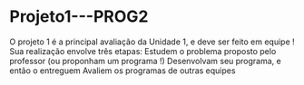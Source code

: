 # Projeto1---PROG2
O projeto 1 é a principal avaliação da Unidade 1, e deve ser feito em equipe ! Sua realização envolve três etapas:  Estudem o problema proposto pelo professor (ou proponham um programa !) Desenvolvam seu programa, e então o entreguem Avaliem os programas de outras equipes
